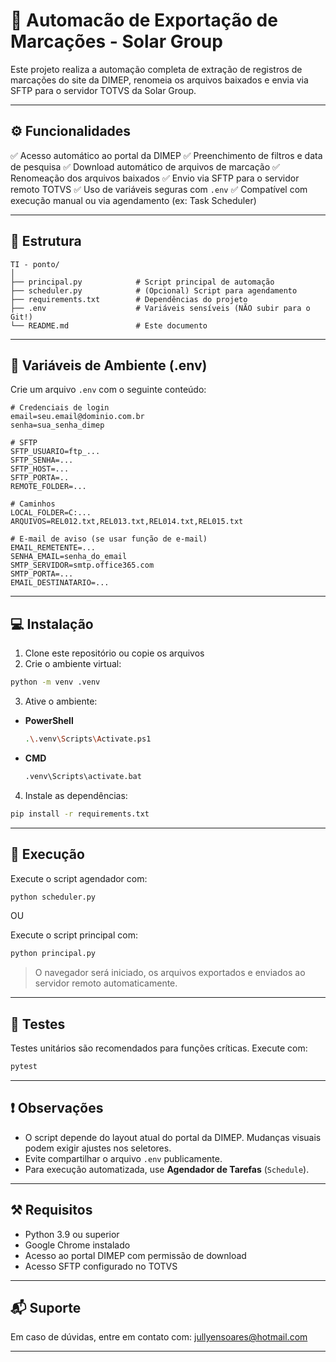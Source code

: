 # 📌 Automacão de Exportação de Marcações - Solar Group

Este projeto realiza a automação completa de extração de registros de marcações do site da DIMEP, renomeia os arquivos baixados e envia via SFTP para o servidor TOTVS da Solar Group.

---

## ⚙️ Funcionalidades

✅ Acesso automático ao portal da DIMEP
✅ Preenchimento de filtros e data de pesquisa
✅ Download automático de arquivos de marcação
✅ Renomeação dos arquivos baixados
✅ Envio via SFTP para o servidor remoto TOTVS
✅ Uso de variáveis seguras com `.env`
✅ Compatível com execução manual ou via agendamento (ex: Task Scheduler)

---

## 📁 Estrutura

```
TI - ponto/
│
├── principal.py            # Script principal de automação
├── scheduler.py            # (Opcional) Script para agendamento
├── requirements.txt        # Dependências do projeto
├── .env                    # Variáveis sensíveis (NÃO subir para o Git!)
└── README.md               # Este documento
```

---

## 🔐 Variáveis de Ambiente (.env)

Crie um arquivo `.env` com o seguinte conteúdo:

```env
# Credenciais de login
email=seu.email@dominio.com.br
senha=sua_senha_dimep

# SFTP
SFTP_USUARIO=ftp_...
SFTP_SENHA=...
SFTP_HOST=...
SFTP_PORTA=..
REMOTE_FOLDER=...

# Caminhos
LOCAL_FOLDER=C:...
ARQUIVOS=REL012.txt,REL013.txt,REL014.txt,REL015.txt

# E-mail de aviso (se usar função de e-mail)
EMAIL_REMETENTE=...
SENHA_EMAIL=senha_do_email
SMTP_SERVIDOR=smtp.office365.com
SMTP_PORTA=...
EMAIL_DESTINATARIO=...
```

---

## 💻 Instalação

1. Clone este repositório ou copie os arquivos
2. Crie o ambiente virtual:

```bash
python -m venv .venv
```

3. Ative o ambiente:

* **PowerShell**

  ```bash
  .\.venv\Scripts\Activate.ps1
  ```
* **CMD**

  ```cmd
  .venv\Scripts\activate.bat
  ```

4. Instale as dependências:

```bash
pip install -r requirements.txt
```

---

## 🚀 Execução

Execute o script agendador com:

```bash
python scheduler.py
```
OU

Execute o script principal com:

```bash
python principal.py
```

> O navegador será iniciado, os arquivos exportados e enviados ao servidor remoto automaticamente.

---

## 🧪 Testes

Testes unitários são recomendados para funções críticas. Execute com:

```bash
pytest
```

---

## ❗ Observações

* O script depende do layout atual do portal da DIMEP. Mudanças visuais podem exigir ajustes nos seletores.
* Evite compartilhar o arquivo `.env` publicamente.
* Para execução automatizada, use **Agendador de Tarefas** (`Schedule`).

---

## ⚒️ Requisitos

* Python 3.9 ou superior
* Google Chrome instalado
* Acesso ao portal DIMEP com permissão de download
* Acesso SFTP configurado no TOTVS

---

## 📬 Suporte

Em caso de dúvidas, entre em contato com:
[jullyensoares@hotmail.com](mailto:jullyensoares@hotmail.com)

---

